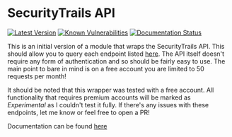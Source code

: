 # SecurityTrails API
[![Latest Version](https://img.shields.io/pypi/v/securitytrailsapi.svg)](https://pypi.org/project/securitytrailsapi/)
[![Known Vulnerabilities](https://snyk.io//test/github/hangmansROP/securitytrails-api/badge.svg?targetFile=requirements.txt)](https://snyk.io//test/github/hangmansROP/securitytrails-api?targetFile=requirements.txt)
[![Documentation Status](https://readthedocs.org/projects/securitytrailsapi/badge/?version=latest)](https://securitytrailsapi.readthedocs.io/en/latest/?badge=latest)

This is an initial version of a module that wraps the SecurityTrails API. This should allow you to query each endpoint listed [here](https://docs.securitytrails.com/v1.0/reference).
The API itself doesn't require any form of authentication and so should be fairly easy to use. The main point to bare in mind is on a free account you are limited to 50 requests per month!

It should be noted that this wrapper was tested with a free account. All functionality that requires premium accounts will be marked as *_Experimental_* as I couldn't test it fully. If there's any issues with these endpoints, let me know or feel free to open a PR!

Documentation can be found [here](https://securitytrailsapi.readthedocs.io/en/latest/securitytrailsapi.html)
